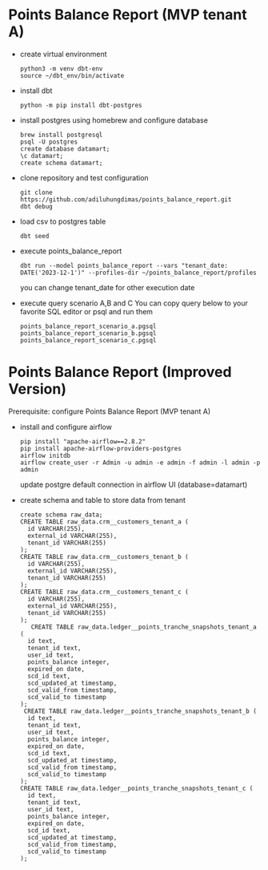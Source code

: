 # Points Balance Report (MVP tenant A) 

- create virtual environment
    ```
    python3 -m venv dbt-env 
    source ~/dbt_env/bin/activate
    ```

- install dbt
    ```
    python -m pip install dbt-postgres
    ```

- install postgres using homebrew and configure database
  ```
  brew install postgresql
  psql -U postgres
  create database datamart;
  \c datamart;
  create schema datamart;
  ```

- clone repository and test configuration
  ```
  git clone https://github.com/adiluhungdimas/points_balance_report.git
  dbt debug
  ```  

- load csv to postgres table
  ```
  dbt seed
  ```   

- execute points_balance_report
  ```
  dbt run --model points_balance_report --vars "tenant_date: DATE('2023-12-1')" --profiles-dir ~/points_balance_report/profiles
  ```
  you can change tenant_date for other execution date

- execute query scenario A,B and C
  You can copy query below to your favorite SQL editor or psql and run them
  ```
  points_balance_report_scenario_a.pgsql
  points_balance_report_scenario_b.pgsql
  points_balance_report_scenario_c.pgsql
  ```

# Points Balance Report (Improved Version)
Prerequisite: configure Points Balance Report (MVP tenant A) 
- install and configure airflow
  ```
  pip install "apache-airflow==2.8.2"
  pip install apache-airflow-providers-postgres
  airflow initdb
  airflow create_user -r Admin -u admin -e admin -f admin -l admin -p admin
  ```
  update postgre default connection in airflow UI (database=datamart)

- create schema and table to store data from tenant  
  ```
  create schema raw_data;
  CREATE TABLE raw_data.crm__customers_tenant_a (
    id VARCHAR(255),
    external_id VARCHAR(255),
    tenant_id VARCHAR(255)
  );
  CREATE TABLE raw_data.crm__customers_tenant_b (
    id VARCHAR(255),
    external_id VARCHAR(255),
    tenant_id VARCHAR(255)
  );
  CREATE TABLE raw_data.crm__customers_tenant_c (
    id VARCHAR(255),
    external_id VARCHAR(255),
    tenant_id VARCHAR(255)
  );
     CREATE TABLE raw_data.ledger__points_tranche_snapshots_tenant_a (
    id text,
    tenant_id text,
    user_id text,
    points_balance integer,
    expired_on date,
    scd_id text,
    scd_updated_at timestamp,
    scd_valid_from timestamp,
    scd_valid_to timestamp
  );
   CREATE TABLE raw_data.ledger__points_tranche_snapshots_tenant_b (
    id text,
    tenant_id text,
    user_id text,
    points_balance integer,
    expired_on date,
    scd_id text,
    scd_updated_at timestamp,
    scd_valid_from timestamp,
    scd_valid_to timestamp
  );
  CREATE TABLE raw_data.ledger__points_tranche_snapshots_tenant_c (
    id text,
    tenant_id text,
    user_id text,
    points_balance integer,
    expired_on date,
    scd_id text,
    scd_updated_at timestamp,
    scd_valid_from timestamp,
    scd_valid_to timestamp
  );
  ```
   


